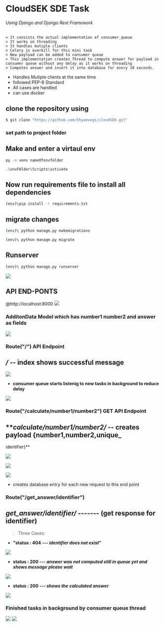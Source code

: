 # CloudSEK SDE Task
###### Using Django and Django Rest Framework

	> It consists the actual implementation of consumer_queue
    > It works on threading
    > It handles mutiple clients
    > Celery is overkill for this mini task
    > New payload can be added to consumer queue
    > This implementation creates Thread to compute answer for payload in consumer queue without any delay as it works on threading
    > Computes answer and insert it into database for every 10 seconds.

- Handles Mutiple clients at the same time
- followed PEP-8 Standard    
- All cases are handled
- can use docker

## clone the repository using

```sh
$ git clone "https://github.com/Shyamvegi/cloudSEK.git"
```


### set path to project folder

## Make and enter a virtaul env  

```sh
py -m venv nameOfenvfolder
```
```sh
.\envFOlder\Scripts\activate
```  

## Now run requirements file to install all dependencies 

```sh
(env)\pip install -r requirements.txt
```      

## migrate changes

```sh
(env)\ python manage.py makemigrations 
```
```sh
(env)\ python manage.py migrate 
```

## Runserver
```sh
(env)\ python manage.py runserver 
```
![](/Images/initialize.png)


## API END-PONTS  
  
@http://localhost:8000
![](/Images/routes.png)

### AdditonData Model which has number1 number2 and answer as fields

![](/Images/datamodel.png)


### Route("/") API Endpoint

## **_/_ -- index shows successful message**

![](/Images/index.png)

-  **consumer queue starts listenig to new tasks in background to reduce delay**

![](/Images/consumerQueue.png)

### Route("/calculate/number1/number2") GET API Endpoint

## **_calculate/number1/number2/_  -- creates payload {number1,number2,unique_
identifier}**    

![](/Images/calculate.png)

![](/Images/tasksadded.png)

![](/Images/calculate2.png)

-  creates database entry for each new request to this end point

### Route("/get_answer/identifier")

## **_get_answer/identifier/_ ------- (get response for identifier)** 

> Three Cases:

-  **"status : 404 --- _identifier does not exist_"** 

![](/Images/case1.png)

-  **status : 200 --- _answer was not computed still in queue yet and shows message please wait_**

![](/Images/case2.png)

-  **status : 200 --- _shows the calculated answer_**

![](/Images/case3.png)

### Finished tasks in background by consumer queue thread
![](/Images/finishedtasks.png)
![](/Images/tasksadded2.png)
